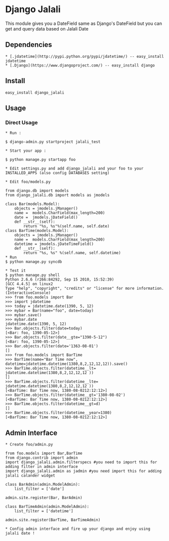 Django Jalali
=============
This module gives you a DateField same as Django's DateField but you can get and query data based on Jalali Date

Dependencies
------------
    * [.jdatetime](http://pypi.python.org/pypi/jdatetime/) -- easy_install jdatetime
    * [.Django](https://www.djangoproject.com/) -- easy_install django

Install
-------

    easy_install django_jalali

Usage
-----

### Direct Usage

    * Run : 

    $ django-admin.py startproject jalali_test

    * Start your app :

    $ python manage.py startapp foo

    * Edit settings.py and add django_jalali and your foo to your INSTALLED_APPS (also config DATABASES setting)

    * Edit foo/models.py 

    from django.db import models                                                                                                                          
    from django_jalali.db import models as jmodels

    class Bar(models.Model):
        objects = jmodels.jManager()
        name =  models.CharField(max_length=200)
        date =  jmodels.jDateField()
        def __str__(self):
            return "%s, %s"%(self.name, self.date)
    class BarTime(models.Model):
        objects = jmodels.jManager()
        name =  models.CharField(max_length=200)
        datetime = jmodels.jDateTimeField()
        def __str__(self):
            return "%s, %s" %(self.name, self.datetime)
    * Run 
    $ python manage.py syncdb

    * Test it
    $ python manage.py shell
    Python 2.6.6 (r266:84292, Sep 15 2010, 15:52:39) 
    [GCC 4.4.5] on linux2
    Type "help", "copyright", "credits" or "license" for more information.
    (InteractiveConsole)
    >>> from foo.models import Bar
    >>> import jdatetime
    >>> today = jdatetime.date(1390, 5, 12)
    >>> mybar = Bar(name="foo", date=today)
    >>> mybar.save()
    >>> mybar.date
    jdatetime.date(1390, 5, 12)
    >>> Bar.objects.filter(date=today)
    [<Bar: foo, 1390-05-12>]
    >>> Bar.objects.filter(date__gte="1390-5-12")
    [<Bar: foo, 1390-05-12>]
    >>> Bar.objects.filter(date='1363-08-01')
    []
    >>> from foo.models import BarTime
    >>> BarTime(name="Bar Time now", datetime=jdatetime.datetime(1380,8,2,12,12,12)).save()
    >>> BarTime.objects.filter(datetime__lt= jdatetime.datetime(1380,8,2,12,12,12 ))
    []
    >>> BarTime.objects.filter(datetime__lte= jdatetime.datetime(1380,8,2,12,12,12 ))
    [<BarTime: Bar Time now, 1380-08-0212:12:12>]
    >>> BarTime.objects.filter(datetime__gt='1380-08-02')
    [<BarTime: Bar Time now, 1380-08-0212:12:12>]
    >>> BarTime.objects.filter(datetime__gt=d)
    []
    >>> BarTime.objects.filter(datetime__year=1380)
    [<BarTime: Bar Time now, 1380-08-0212:12:12>]

Admin Interface 
---------------

    * Create foo/admin.py

    from foo.models import Bar,BarTime
    from django.contrib import admin
    import django_jalali.admin.filterspecs #you need to import this for adding filter in admin interface
    import django_jalali.admin as jadmin #you need import this for adding jalali calander widget

    class BarAdmin(admin.ModelAdmin):
        list_filter = ['date']

    admin.site.register(Bar, BarAdmin)

    class BarTimeAdmin(admin.ModelAdmin):
        list_filter = ['datetime']

    admin.site.register(BarTime, BarTimeAdmin)

    * Config admin interface and fire up your django and enjoy using jalali date !
